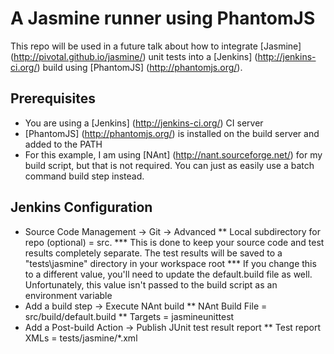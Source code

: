A Jasmine runner using PhantomJS
================================
This repo will be used in a future talk about how to integrate [Jasmine] (http://pivotal.github.io/jasmine/) unit tests into a [Jenkins] (http://jenkins-ci.org/) build using [PhantomJS] (http://phantomjs.org/).

Prerequisites 
-----
* You are using a [Jenkins] (http://jenkins-ci.org/) CI server
* [PhantomJS] (http://phantomjs.org/) is installed on the build server and added to the PATH
* For this example, I am using [NAnt] (http://nant.sourceforge.net/) for my build script, but that is not required.  You can just as easily use a batch command build step instead.

Jenkins Configuration
---------------------
* Source Code Management -> Git -> Advanced 
** Local subdirectory for repo (optional) = src.
*** This is done to keep your source code and test results completely separate.  The test results will be saved to a "tests\jasmine" directory in your workspace root
*** If you change this to a different value, you'll need to update the default.build file as well.  Unfortunately, this value isn't passed to the build script as an environment variable
* Add a build step -> Execute NAnt build
** NAnt Build File = src/build/default.build
** Targets = jasmineunittest
* Add a Post-build Action -> Publish JUnit test result report
** Test report XMLs = tests/jasmine/*.xml